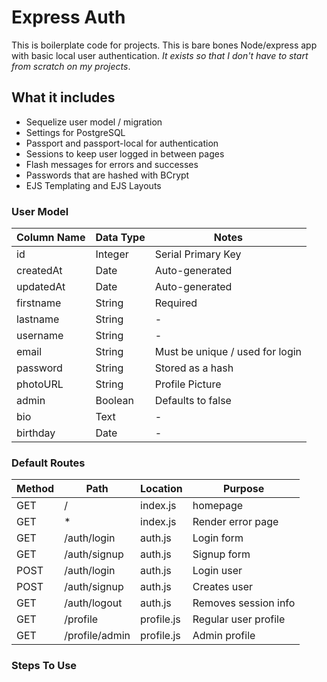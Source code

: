 # Express Auth

This is boilerplate code for projects. This is bare bones Node/express app with basic local user authentication. *It exists so that I don't have to start from scratch on my projects*.

## What it includes

* Sequelize user model / migration
* Settings for PostgreSQL
* Passport and passport-local for authentication
* Sessions to keep user logged in between pages
* Flash messages for errors and successes
* Passwords that are hashed with BCrypt
* EJS Templating and EJS Layouts

### User Model

| Column Name | Data Type | Notes | 
| ---------------- | ------------- | ----------------------------- |
| id | Integer | Serial Primary Key |
| createdAt | Date | Auto-generated |
| updatedAt | Date | Auto-generated |
| firstname | String | Required |
| lastname | String | - |
| username | String | - |
| email | String | Must be unique / used for login |
| password | String | Stored as a hash |
| photoURL | String | Profile Picture |
| admin | Boolean | Defaults to false |
| bio | Text | - |
| birthday | Date | - |


### Default Routes

| Method | Path | Location | Purpose |
| ------ | --------------- | -------------- | ----------------- |
| GET | / | index.js | homepage |
| GET | * | index.js | Render error page |
| GET | /auth/login | auth.js | Login form |
| GET | /auth/signup | auth.js | Signup form |
| POST | /auth/login | auth.js | Login user |
| POST | /auth/signup | auth.js | Creates user |
| GET | /auth/logout | auth.js | Removes session info |
| GET | /profile | profile.js | Regular user profile |
| GET | /profile/admin | profile.js | Admin profile |


### Steps To Use
